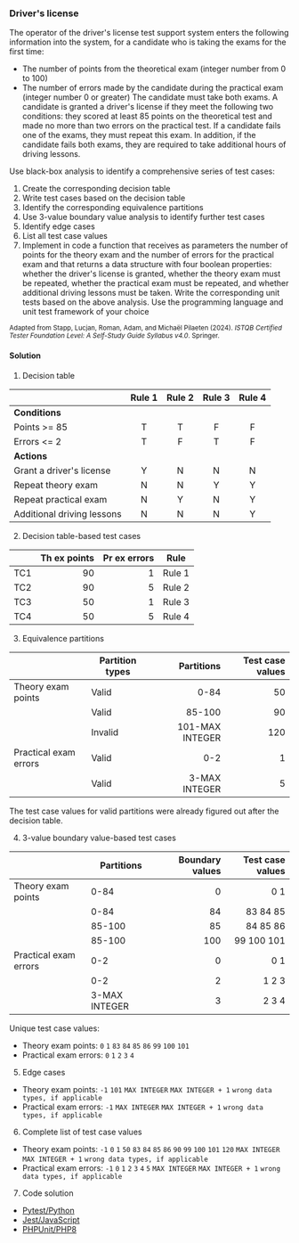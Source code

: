 ### Driver's license
The operator of the driver's license test support system enters the following information into the system, for a candidate who is taking the exams for the first time:
- The number of points from the theoretical exam (integer number from 0 to 100)
- The number of errors made by the candidate during the practical exam (integer number 0 or greater)
The candidate must take both exams. A candidate is granted a driver's license if they meet the following two conditions: they scored at least 85 points on the theoretical test and made no more than two errors on the practical test. If a candidate fails one of the exams, they must repeat this exam. In addition, if the candidate fails both exams, they are required to take additional hours of driving lessons.

Use black-box analysis to identify a comprehensive series of test cases:
1. Create the corresponding decision table
2. Write test cases based on the decision table
3. Identify the corresponding equivalence partitions
4. Use 3-value boundary value analysis to identify further test cases
5. Identify edge cases
6. List all test case values
7. Implement in code a function that receives as parameters the number of points for the theory exam and the number of errors for the practical exam and that returns a data structure with four boolean properties: whether the driver's license is granted, whether the theory exam must be repeated, whether the practical exam must be repeated, and whether additional driving lessons must be taken. Write the corresponding unit tests based on the above analysis. Use the programming language and unit test framework of your choice

<sub>Adapted from Stapp, Lucjan, Roman, Adam, and Michaël Pilaeten (2024). _ISTQB Certified Tester Foundation Level: A Self-Study Guide Syllabus v4.0_. Springer.</sub>

#### Solution
1. Decision table

||Rule 1|Rule 2|Rule 3|Rule 4|
|-|:-:|:-:|:-:|:-:|
|**Conditions**|
|Points >= 85|T|T|F|F|
|Errors <= 2|T|F|T|F|
|**Actions**|
|Grant a driver's license|Y|N|N|N|
|Repeat theory exam|N|N|Y|Y|
|Repeat practical exam|N|Y|N|Y|
|Additional driving lessons|N|N|N|Y|
   
2. Decision table-based test cases

||Th ex points|Pr ex errors|Rule|
|-|--:|--:|-|
|TC1|90|1|Rule 1|
|TC2|90|5|Rule 2|
|TC3|50|1|Rule 3|
|TC4|50|5|Rule 4|

3. Equivalence partitions

||Partition types|Partitions|Test case values|
|-|-|--:|--:|
|Theory exam points|Valid|0-84|50|
||Valid|85-100|90|
||Invalid|101-MAX INTEGER|120|
|Practical exam errors|Valid|0-2|1|
||Valid|3-MAX INTEGER|5|

The test case values for valid partitions were already figured out after the decision table.

4. 3-value boundary value-based test cases

||Partitions|Boundary values|Test case values|
|-|-|--:|--:|
|Theory exam points|0-84|0|0 1|
||0-84|84|83 84 85|
||85-100|85|84 85 86|
||85-100|100|99 100 101|
|Practical exam errors|0-2|0|0 1|
||0-2|2|1 2 3|
||3-MAX INTEGER|3|2 3 4|

Unique test case values:
- Theory exam points: `0` `1` `83` `84` `85` `86` `99` `100` `101`
- Practical exam errors: `0` `1` `2` `3` `4`

5. Edge cases
- Theory exam points: `-1` `101` `MAX INTEGER` `MAX INTEGER + 1` `wrong data types, if applicable`
- Practical exam errors: `-1` `MAX INTEGER` `MAX INTEGER + 1` `wrong data types, if applicable`

6. Complete list of test case values
- Theory exam points: `-1` `0` `1` `50` `83` `84` `85` `86` `90` `99` `100` `101` `120` `MAX INTEGER` `MAX INTEGER + 1` `wrong data types, if applicable`
- Practical exam errors: `-1` `0` `1` `2` `3` `4` `5` `MAX INTEGER` `MAX INTEGER + 1` `wrong data types, if applicable`

7. Code solution

- [Pytest/Python](https://github.com/arturomorarioja/py_drivers_license_unit_tests)
- [Jest/JavaScript](https://github.com/arturomorarioja/js_drivers_license_unit_tests)
- [PHPUnit/PHP8](https://github.com/arturomorarioja/php_drivers_license_unit_tests)
